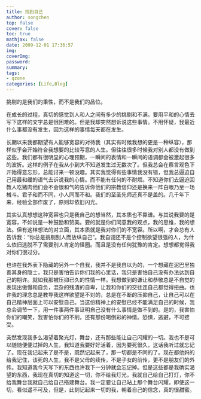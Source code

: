 ```yaml
---
title: 找到自己
author: songchen
top: false
cover: false
toc: true
mathjax: false
date: 2009-12-01 17:36:57
img:
coverImg:
password:
summary:
tags:
- qzone
categories: [Life,Blog]
---
```

挑剔的是我们的秉性，而不是我们的品位。

在成长的过程，真切的感觉到人和人之间有多少的挑剔和不满。要用平和的心情去写下这样的文字总是很困难的。但是我却突然想诉说这些事情。不用怀疑，我最近什么事都没有发生，因为这样的事情每天都在发生。

长期以来我都期望有人能够宽容的对待我（其实有时候我想的更是一种纵容），那样似乎会开始符合我想要的比较写意的人生。但往往很多时候我对别人都没有做到这些。我们都有很明显的心理预期，一瞬间的表情和一瞬间的语调都会被激起很多的波折。这样的例子在我从小到大不知道发生过无数次了。但我总会在察言观色下开始得意忘形，总能讨来一顿没趣。其实我觉得有些事情我没有错，但我总逼迫自己用最和缓的语气去诉说我的心情。而不能有任何的不耐烦。不知道你们去逼迫回教人吃猪肉他们会不会很和气的告诉你他们的宗教信仰还是换来一阵白眼乃至一场械斗。君子和而不同，小人同而不和。我们的至圣先师还真不是盖的。几千年下来，经验全部作废了，原则却依旧闪光。

其实认真想想这种宽容也只是我自己的想当然，其本质也不靠谱。与其说我要的是宽容，不如说是一种鼓励和赞美。要的就是你们同意我的观点，我的思维，我的想法。但有这样想法的对立面，其本质就是我对你们的不宽容。所以啊，才会总有人告诉我：“你总是挑剔别人而放纵自己”。我自诩还不是个控制欲望很强的人，为什么依旧逃脱不了需要别人肯定的怪圈。而且是没有任何犹豫的肯定。想想都觉得我对你们很过分。

也许在我外表下隐藏的另外一个自我，我并不是我自以为的，一个想藏在泥巴里独善其身的隐士，我只是害怕告诉你们我的心里话，我只是害怕自己没有办法达到自己的期许。就如我那被压抑已久的性情一样。我想做到的谦让和恭敬总是不自觉的表现出傲慢和自负，混杂的残渣的自卑，让我和你们的交往连自己都觉得扭曲。也许我的理念总是教导我这样欲望是不对的，总是在不断的压抑自己，让自己可以在自己精神层面上可以安慰自己。当这份精神上的安慰已经不能满足自己的时候，我总会调节一下，用一件事两件事证明自己没有什么事情是做不到的。是的，我害怕你们的嘲笑，我害怕你们的不削，还有那份喝倒彩的神情。恐惧，逃避，不可接受。

突然发现我多么渴望着聚光灯，舞台，还有那些能让自己闪耀的一切。我也不是可以随随便便过掉的人生，我知道我要好好活着，因为要死很久，这话我听过就忘记了。现在我记起来了是不是，既然记起来了，那一切都是不同的了。现在都他妈的给我记住，该死的人生，我不是父母的续传，不是子女的前传，更不是朋友们的外传。我知道我今天写下的东西也许我下一分钟就会忘记掉。但是这些都是我确实渴望的东西，我现在真切的知道这一切，你不给我灯光，我就自己给自己打灯，你不给我舞台我就自己给自己搭建舞台。我一定要让自己站上那个舞台闪耀，即使这一切，看似遥不可及，但是，此刻记起来一切的我，朝着自己的信念，真的很甜蜜。